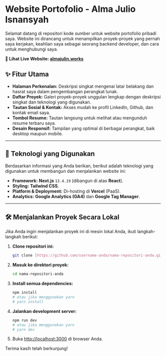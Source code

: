 # Website Portofolio - Alma Julio Isnansyah

Selamat datang di repositori kode sumber untuk website portofolio pribadi saya. Website ini dirancang untuk menampilkan proyek-proyek yang pernah saya kerjakan, keahlian saya sebagai seorang backend developer, dan cara untuk menghubungi saya.

**🔗 Lihat Live Website: [almajulin.works](https://almajulin.works)**

## ✨ Fitur Utama

- **Halaman Perkenalan:** Deskripsi singkat mengenai latar belakang dan hasrat saya dalam pengembangan perangkat lunak.
- **Daftar Proyek:** Galeri proyek-proyek unggulan lengkap dengan deskripsi singkat dan teknologi yang digunakan.
- **Tautan Sosial & Kontak:** Akses mudah ke profil LinkedIn, Github, dan kontak email saya.
- **Tombol Resume:** Tautan langsung untuk melihat atau mengunduh resume terbaru saya.
- **Desain Responsif:** Tampilan yang optimal di berbagai perangkat, baik desktop maupun mobile.

---

## 🚀 Teknologi yang Digunakan

Berdasarkan informasi yang Anda berikan, berikut adalah teknologi yang digunakan untuk membangun dan menjalankan website ini:

- **Framework:** **Next.js** `13.4.19` (dibangun di atas **React**).
- **Styling:** **Tailwind CSS**.
- **Platform & Deployment:** Di-hosting di **Vercel** (PaaS).
- **Analytics:** **Google Analytics (GA4)** dan **Google Tag Manager**.

---

## 🛠️ Menjalankan Proyek Secara Lokal

Jika Anda ingin menjalankan proyek ini di mesin lokal Anda, ikuti langkah-langkah berikut:

1.  **Clone repositori ini:**

    ```bash
    git clone [https://github.com/username-anda/nama-repositori-anda.git](https://github.com/username-anda/nama-repositori-anda.git)
    ```

2.  **Masuk ke direktori proyek:**

    ```bash
    cd nama-repositori-anda
    ```

3.  **Install semua dependencies:**

    ```bash
    npm install
    # atau jika menggunakan yarn
    # yarn install
    ```

4.  **Jalankan development server:**

    ```bash
    npm run dev
    # atau jika menggunakan yarn
    # yarn dev
    ```

5.  Buka [http://localhost:3000](http://localhost:3000) di browser Anda.

<!--
## ✉️ Kontak

Jika Anda tertarik untuk berkolaborasi atau memiliki pertanyaan, jangan ragu untuk menghubungi saya melalui:

- **Email:** `[Alamat Email Anda]`
- **LinkedIn:** `https://id.linkedin.com/company/andainc/` -->

Terima kasih telah berkunjung!
